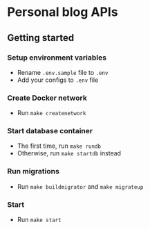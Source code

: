 # Personal blog APIs

## Getting started

### Setup environment variables
- Rename `.env.sample` file to `.env`
- Add your configs to `.env` file

### Create Docker network
- Run `make createnetwork`

### Start database container
- The first time, run `make rundb`
- Otherwise, run `make startdb` instead

### Run migrations
- Run `make buildmigrator` and `make migrateup`

### Start
- Run `make start`